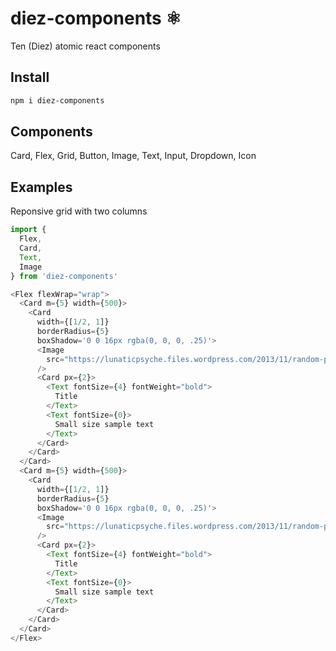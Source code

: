 # diez-components ⚛
Ten (Diez) atomic react components
## Install
```bash
npm i diez-components
```
## Components
Card, Flex, Grid, Button, Image, Text, Input, Dropdown, Icon
## Examples
Reponsive grid with two columns
```js
import {
  Flex,
  Card,
  Text,
  Image
} from 'diez-components'

<Flex flexWrap="wrap">
  <Card m={5} width={500}>
    <Card
      width={[1/2, 1]}
      borderRadius={5}
      boxShadow='0 0 16px rgba(0, 0, 0, .25)'>
      <Image
        src="https://lunaticpsyche.files.wordpress.com/2013/11/random-pic-01.jpg"
      />
      <Card px={2}>
        <Text fontSize={4} fontWeight="bold">
          Title
        </Text>
        <Text fontSize={0}>
          Small size sample text
        </Text>
      </Card>
    </Card>
  </Card>
  <Card m={5} width={500}>
    <Card
      width={[1/2, 1]}
      borderRadius={5}
      boxShadow='0 0 16px rgba(0, 0, 0, .25)'>
      <Image
        src="https://lunaticpsyche.files.wordpress.com/2013/11/random-pic-01.jpg"
      />
      <Card px={2}>
        <Text fontSize={4} fontWeight="bold">
          Title
        </Text>
        <Text fontSize={0}>
          Small size sample text
        </Text>
      </Card>
    </Card>
  </Card>
</Flex>
```
